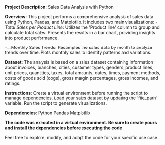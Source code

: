 **Project Description**:
Sales Data Analysis with Python

**Overview**:
This project performs a comprehensive analysis of sales data using Python, Pandas, and Matplotlib. It includes two main visualizations:
-_Total Sales per Product Line_:
Utilizes the 'Product line' column to group and calculate total sales.
Presents the results in a bar chart, providing insights into product performance.

-__Monthly Sales Trends:
Resamples the sales data by month to analyze trends over time.
Plots monthly sales to identify patterns and variations.

**Dataset**:
The analysis is based on a sales dataset containing information about invoices, branches, cities, customer types, genders, product lines, unit prices, quantities, taxes, total amounts, dates, times, payment methods, costs of goods sold (cogs), gross margin percentages, gross incomes, and ratings.

**Instructions**:
Create a virtual environment before running the script to manage dependencies.
Load your sales dataset by updating the 'file_path' variable.
Run the script to generate visualizations.

**Dependencies**:
Python
Pandas
Matplotlib

**The code was executed in a virtual environment. Be sure to create yours and install the dependencies before executing the code**

Feel free to explore, modify, and adapt the code for your specific use case.
